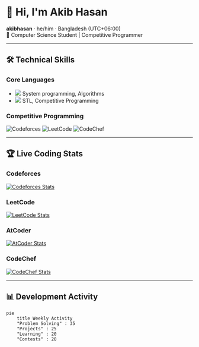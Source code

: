 # 👋 Hi, I'm Akib Hasan  
**akibhasan** · he/him · Bangladesh (UTC+06:00)  
📍 Computer Science Student | Competitive Programmer  

---

## 🛠 Technical Skills  

### **Core Languages**  
- <img src="https://img.shields.io/badge/C-00599C?logo=c&logoColor=white"> System programming, Algorithms  
- <img src="https://img.shields.io/badge/C++-00599C?logo=c%2B%2B&logoColor=white"> STL, Competitive Programming  

### **Competitive Programming**  
![Codeforces](https://img.shields.io/badge/Codeforces-Expert-1F8ACB?logo=codeforces)
![LeetCode](https://img.shields.io/badge/LeetCode-Knight-FFA116?logo=leetcode)
![CodeChef](https://img.shields.io/badge/CodeChef-3★-5B4638?logo=codechef)

---

## 🏆 Live Coding Stats  

### **Codeforces**  
[![Codeforces Stats](https://codeforces-readme-stats.vercel.app/api/card?username=ak1b_hasan)](https://codeforces.com/profile/ak1b_hasan)  

### **LeetCode**  
[![LeetCode Stats](https://leetcode-stats-six.vercel.app/api?username=ak1b_hasan)](https://leetcode.com/u/ak1b_hasan/)  

### **AtCoder**  
[![AtCoder Stats](https://atcoder-readme-stats.vercel.app/api?username=akib_hasannnn)](https://atcoder.jp/users/akib_hasannnn)  

### **CodeChef**  
[![CodeChef Stats](https://codechef-card.vercel.app/api?username=jax_teller)](https://www.codechef.com/users/jax_teller)  

---

## 📊 Development Activity  
```mermaid
pie
    title Weekly Activity
    "Problem Solving" : 35
    "Projects" : 25
    "Learning" : 20
    "Contests" : 20
